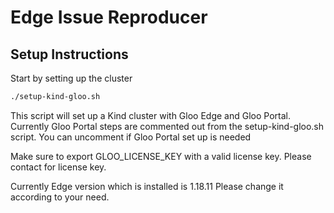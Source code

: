 # Edge  Issue Reproducer



## Setup Instructions

Start by setting up the cluster

```bash
./setup-kind-gloo.sh
```

This script will set up a Kind cluster with Gloo Edge and Gloo Portal. 
Currently Gloo Portal steps are commented out from the setup-kind-gloo.sh script.
You can uncomment if Gloo Portal set up is needed

Make sure to export GLOO_LICENSE_KEY with a valid license key.
Please contact for license key.

Currently Edge version which is installed is 1.18.11
 Please change it according to your need.
